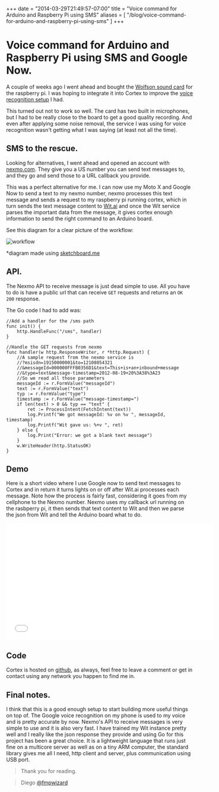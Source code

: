 +++
date = "2014-03-29T21:49:57-07:00"
title = "Voice command for Arduino and Raspberry Pi using SMS"
aliases = [
	"/blog/voice-command-for-arduino-and-raspberry-pi-using-sms"
]
+++

[title=Voice command for Arduino and Raspberry Pi using SMS]: /
[category: go]: /
[date: 2014/03/29]: /
[tags: { go, golang, wit, machine learning, arduino, raspberrypi, cortex, sms, text message}]: /


# Voice command for Arduino and Raspberry Pi using SMS and Google Now.

A couple of weeks ago I went ahead and bought the [Wolfson sound card](http://www.element14.com/community/community/raspberry-pi/raspberry-pi-accessories/wolfson_pi) for the raspberry pi. I was hoping to integrate it into Cortex to improve the [voice recognition setup](http://blog.fmpwizard.com/blog/using-voice-recognition-and-an-ultrasonic-sensor) I had.

This turned out not to work so well. The card has two built in microphones, but I had to be really close to the board to get a good quality recording. And even after applying some noise removal, the service I was using for voice recognition wasn't getting what I was saying (at least not all the time).

## SMS to the rescue.

Looking for alternatives, I went ahead and opened an account with [nexmo.com](https://www.nexmo.com/). They give you a US number you can send text messages to, and they go and send those to a URL callback you provide.

This was a perfect alternative for me. I can now use my Moto X and Google Now to send a text to my nexmo number, nexmo processes this text message and sends a request to my raspberry pi running cortex, which in turn sends the text message content to [Wit.ai](https://wit.ai/) and once the Wit service parses the important data from the message, it gives cortex enough information to send the right command to an Arduino board.

See this diagram for a clear picture of the workflow:

![workflow](/images/cortex-sms-1.png)

*diagram made using [sketchboard.me](https://sketchboard.me)

## API.

The Nexmo API to receive message is just dead simple to use. All you have to do is have a public url that can receive `GET` requests and returns an `OK 200` response.

The Go code I had to add was:

```
//Add a handler for the /sms path
func init() {
	http.HandleFunc("/sms", handler)
}

//Handle the GET requests from nexmo
func handler(w http.ResponseWriter, r *http.Request) {
	//A sample request from the nexmo service is
	//?msisdn=19150000001&to=12108054321
	//&messageId=000000FFFB0356D1&text=This+is+an+inbound+message
	//&type=text&message-timestamp=2012-08-19+20%3A38%3A23
	//So we read all those parameters
	messageId := r.FormValue("messageId")
	text := r.FormValue("text")
	typ := r.FormValue("type")
	timestamp := r.FormValue("message-timestamp=")
	if len(text) > 0 && typ == "text" {
		ret := ProcessIntent(FetchIntent(text))
		log.Printf("We got messageId: %v on %v ", messageId, timestamp)
		log.Printf("Wit gave us: %+v ", ret)
	} else {
		log.Print("Error: we got a blank text message")
	}
	w.WriteHeader(http.StatusOK)
}
```

## Demo

Here is a short video where I use Google now to send text messages to Cortex and in return it turns lights on or off after Wit.ai processes each message. Note how the process is fairly fast, considering it goes from my cellphone to the Nexmo number. Nexmo uses my callback url running on the rasbperry pi, it then sends that text content to Wit and then we parse the json from Wit and tell the Arduino board what to do.

<p>
<iframe width="560" height="315" src="//www.youtube.com/embed/dwVUE8kWNLQ?rel=0" frameborder="0" allowfullscreen></iframe>
</p>

## Code

Cortex is hosted on [github](https://github.com/fmpwizard/go-cortex), as always, feel free to leave a comment or get in contact using any network you happen to find me in.

## Final notes.

I think that this is a good enough setup to start building more useful things on top of. The Google voice recognition on my phone is used to my voice and is pretty accurate by now. Nexmo's API to receive messages is very simple to use and it is also very fast. I have trained my Wit instance pretty well and I really like the json response they provide and using Go for this project has been a great choice. It is a lightweight language that runs just fine on a multicore server as well as on a tiny ARM computer, the standard library gives me all I need, http client and server, plus communication using USB port.

>Thank you for reading.

>Diego [@fmpwizard](https://twitter.com/fmpwizard)
